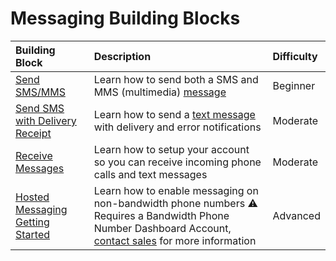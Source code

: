# Messaging Building Blocks

| Building Block                                           | Description                                                                                                                                                                              | Difficulty |
|:---------------------------------------------------------|:-----------------------------------------------------------------------------------------------------------------------------------------------------------------------------------------|:-----------|
| [Send SMS/MMS](./sendSMSMMS.md)                          | Learn how to send both a SMS and MMS (multimedia) [message](http://dev.bandwidth.com/ap-docs/methods/messages/postMessages.html)                                                         | Beginner   |
| [Send SMS with Delivery Receipt](./smsDLR.md)            | Learn how to send a [text message](http://dev.bandwidth.com/ap-docs/methods/messages/postMessages.html) with delivery and error notifications                                            | Moderate   |
| [Receive Messages](./incomingCallandMessaging.md)        | Learn how to setup your account so you can receive incoming phone calls and text messages                                                                                                | Moderate   |
| [Hosted Messaging Getting Started](./hostedMessaging.md) | Learn how to enable messaging on non-bandwidth phone numbers ⚠️ Requires a Bandwidth Phone Number Dashboard Account, [contact sales](mailto:letstalk@bandwidth.com) for more information | Advanced   |
